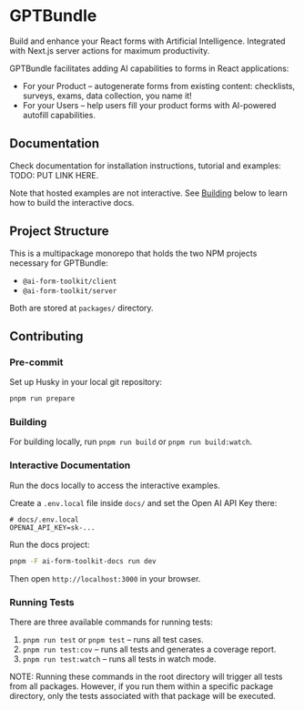 # GPTBundle

Build and enhance your React forms with Artificial Intelligence. Integrated with Next.js server actions for maximum productivity.

GPTBundle facilitates adding AI capabilities to forms in React applications:

- For your Product – autogenerate forms from existing content: checklists, surveys, exams, data collection, you name it!
- For your Users – help users fill your product forms with AI-powered autofill capabilities.

## Documentation

Check documentation for installation instructions, tutorial and examples: TODO: PUT LINK HERE.

Note that hosted examples are not interactive. See [Building](#building) below to learn how to build the interactive docs.

## Project Structure

This is a multipackage monorepo that holds the two NPM projects necessary for GPTBundle:

- `@ai-form-toolkit/client`
- `@ai-form-toolkit/server`

Both are stored at `packages/` directory.

## Contributing

### Pre-commit

Set up Husky in your local git repository:

```bash
pnpm run prepare
```

### Building

For building locally, run `pnpm run build` or `pnpm run build:watch`.

### Interactive Documentation

Run the docs locally to access the interactive examples.

Create a `.env.local` file inside `docs/` and set the Open AI API Key there:

```dotenv
# docs/.env.local
OPENAI_API_KEY=sk-...
```

Run the docs project:

```bash
pnpm -F ai-form-toolkit-docs run dev
```

Then open `http://localhost:3000` in your browser.

### Running Tests

There are three available commands for running tests:

1. `pnpm run test` or `pnpm test` – runs all test cases.
2. `pnpm run test:cov` – runs all tests and generates a coverage report.
3. `pnpm run test:watch` – runs all tests in watch mode.

NOTE: Running these commands in the root directory will trigger all tests from all packages.
However, if you run them within a specific package directory, only the tests associated with that package will be executed.
